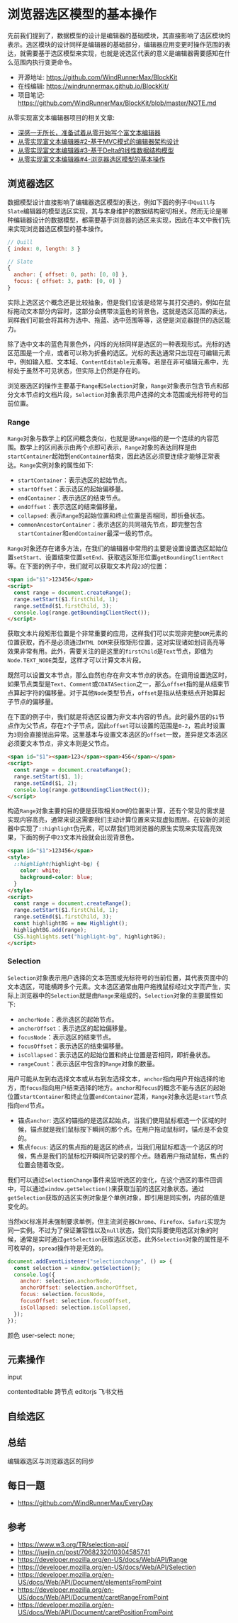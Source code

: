 # 浏览器选区模型的基本操作
先前我们提到了，数据模型的设计是编辑器的基础模块，其直接影响了选区模块的表示。选区模块的设计同样是编辑器的基础部分，编辑器应用变更时操作范围的表达，就需要基于选区模型来实现，也就是说选区代表的意义是编辑器需要感知在什么范围内执行变更命令。

- 开源地址: <https://github.com/WindRunnerMax/BlockKit>
- 在线编辑: <https://windrunnermax.github.io/BlockKit/>
- 项目笔记: <https://github.com/WindRunnerMax/BlockKit/blob/master/NOTE.md>

从零实现富文本编辑器项目的相关文章:

- [深感一无所长，准备试着从零开始写个富文本编辑器](./从零设计实现富文本编辑器.md)
- [从零实现富文本编辑器#2-基于MVC模式的编辑器架构设计](./基于MVC模式的编辑器架构设计.md)
- [从零实现富文本编辑器#3-基于Delta的线性数据结构模型](./基于Delta的线性数据结构模型.md)
- [从零实现富文本编辑器#4-浏览器选区模型的基本操作](./浏览器选区模型的基本操作.md)

## 浏览器选区
数据模型设计直接影响了编辑器选区模型的表达，例如下面的例子中`Quill`与`Slate`编辑器的模型选区实现，其与本身维护的数据结构密切相关。然而无论是哪种编辑器设计的数据模型，都需要基于浏览器的选区来实现，因此在本文中我们先来实现浏览器选区模型的基本操作。

```js
// Quill
{ index: 0, length: 3 }

// Slate
{ 
  anchor: { offset: 0, path: [0, 0] }, 
  focus: { offset: 3, path: [0, 0] } 
} 
```

实际上选区这个概念还是比较抽象，但是我们应该是经常与其打交道的。例如在鼠标拖动文本部分内容时，这部分会携带淡蓝色的背景色，这就是选区范围的表达，同样我们可能会将其称为选中、拖蓝、选中范围等等，这便是浏览器提供的选区能力。

除了选中文本的蓝色背景色外，闪烁的光标同样是选区的一种表现形式。光标的选区范围是一个点，或者可以称为折叠的选区。光标的表达通常只出现在可编辑元素中，例如输入框、文本域、`ContentEditable`元素等。若是在非可编辑元素中，光标处于虽然不可见状态，但实际上仍然是存在的。

浏览器选区的操作主要基于`Range`和`Selection`对象，`Range`对象表示包含节点和部分文本节点的文档片段，`Selection`对象表示用户选择的文本范围或光标符号的当前位置。

### Range
`Range`对象与数学上的区间概念类似，也就是说`Range`指的是一个连续的内容范围。数学上的区间表示由两个点即可表示，`Range`对象的表达同样是由`startContainer`起始到`endContainer`结束，因此选区必须要连续才能够正常表达。`Range`实例对象的属性如下:

- `startContainer`：表示选区的起始节点。
- `startOffset`：表示选区的起始偏移量。
- `endContainer`：表示选区的结束节点。
- `endOffset`：表示选区的结束偏移量。
- `collapsed`: 表示`Range`的起始位置和终止位置是否相同，即折叠状态。
- `commonAncestorContainer`：表示选区的共同祖先节点，即完整包含`startContainer`和`endContainer`最深一级的节点。

`Range`对象还存在诸多方法，在我们的编辑器中常用的主要是设置设置选区起始位置`setStart`、设置结束位置`setEnd`、获取选区矩形位置`getBoundingClientRect`等。在下面的例子中，我们就可以获取文本片段`23`的位置：

```html
<span id="$1">123456</span>
<script>
  const range = document.createRange();
  range.setStart($1.firstChild, 1);
  range.setEnd($1.firstChild, 3);
  console.log(range.getBoundingClientRect());
</script>
```

获取文本片段矩形位置是个非常重要的应用，这样我们可以实现非完整`DOM`元素的位置获取，而不是必须通过`HTML DOM`来获取矩形位置，这对实现诸如划词高亮等效果非常有用。此外，需要关注的是这里的`firstChild`是`Text`节点，即值为`Node.TEXT_NODE`类型，这样才可以计算文本片段。

既然可以设置文本节点，那么自然也存在非文本节点的状态。在调用设置选区时，如果节点类型是`Text`、`Comment`或`CDATASection`之一，那么`offset`指的是从结束节点算起字符的偏移量。对于其他`Node`类型节点，`offset`是指从结束结点开始算起子节点的偏移量。

在下面的例子中，我们就是将选区设置为非文本内容的节点。此时最外层的`$1`节点作为父节点，存在`2`个子节点，因此`offset`可以设置的范围是`0-2`，若此时设置为`3`则会直接抛出异常。这里基本与设置文本选区的`offset`一致，差异是文本选区必须要文本节点，非文本则是父节点。

```html
<span id="$1"><span>123</span><span>456</span></span>
<script>
  const range = document.createRange();
  range.setStart($1, 1);
  range.setEnd($1, 2);
  console.log(range.getBoundingClientRect());
</script>
```

构造`Range`对象主要的目的便是获取相关`DOM`的位置来计算，还有个常见的需求是实现内容高亮，通常来说这需要我们主动计算位置来实现虚拟图层。在较新的浏览器中实现了`::highlight`伪元素，可以帮我们用浏览器的原生实现来实现高亮效果，下面的例子中`23`文本片段就会出现背景色。

```html
<span id="$1">123456</span>
<style>
  ::highlight(highlight-bg) {
    color: white;
    background-color: blue;
  }
</style>
<script>
  const range = document.createRange();
  range.setStart($1.firstChild, 1);
  range.setEnd($1.firstChild, 3);
  const highlightBG = new Highlight();
  highlightBG.add(range);
  CSS.highlights.set("highlight-bg", highlightBG);
</script>
```

### Selection
`Selection`对象表示用户选择的文本范围或光标符号的当前位置，其代表页面中的文本选区，可能横跨多个元素。文本选区通常由用户拖拽鼠标经过文字而产生，实际上浏览器中的`Selection`就是由`Range`来组成的。`Selection`对象的主要属性如下:

- `anchorNode`：表示选区的起始节点。
- `anchorOffset`：表示选区的起始偏移量。
- `focusNode`：表示选区的结束节点。
- `focusOffset`：表示选区的结束偏移量。
- `isCollapsed`：表示选区的起始位置和终止位置是否相同，即折叠状态。
- `rangeCount`：表示选区中包含的`Range`对象的数量。

用户可能从左到右选择文本或从右到左选择文本，`anchor`指向用户开始选择的地方，而`focus`指向用户结束选择的地方。`anchor`和`focus`的概念不能与选区的起始位置`startContainer`和终止位置`endContainer`混淆，`Range`对象永远是`start`节点指向`end`节点。

- 锚点`anchor`: 选区的锚指的是选区起始点，当我们使用鼠标框选一个区域的时候，锚点就是我们鼠标按下瞬间的那个点。在用户拖动鼠标时，锚点是不会变的。
- 焦点`focus`: 选区的焦点指的是选区的终点，当我们用鼠标框选一个选区的时候，焦点是我们的鼠标松开瞬间所记录的那个点。随着用户拖动鼠标，焦点的位置会随着改变。

我们可以通过`SelectionChange`事件来监听选区的变化，在这个选区的事件回调中，可以通过`window.getSelection()`来获取当前的选区对象状态。通过`getSelection`获取的选区实例对象是个单例对象，即引用是同实例，内部的值是变化的。

当然`W3C`标准并未强制要求单例，但主流浏览器`Chrome`、`Firefox`、`Safari`实现为同一实例。不过为了保证兼容性以及`null`状态，我们实际要使用选区对象的时候，通常是实时通过`getSelection`获取选区状态。此外`Selection`对象的属性是不可枚举的，`spread`操作符是无效的。

```js
document.addEventListener("selectionchange", () => {
  const selection = window.getSelection();
  console.log({
    anchor: selection.anchorNode,
    anchorOffset: selection.anchorOffset,
    focus: selection.focusNode,
    focusOffset: selection.focusOffset,
    isCollapsed: selection.isCollapsed,
  });
});
```


颜色 user-select: none; 


## 元素操作

input

contenteditable 跨节点 editorjs 飞书文档

## 自绘选区

## 总结


编辑器选区与浏览器选区的同步

## 每日一题

- <https://github.com/WindRunnerMax/EveryDay>

## 参考

- <https://www.w3.org/TR/selection-api/>
- <https://juejin.cn/post/7068232010304585741>
- <https://developer.mozilla.org/en-US/docs/Web/API/Range>
- <https://developer.mozilla.org/en-US/docs/Web/API/Selection>
- <https://developer.mozilla.org/en-US/docs/Web/API/Document/elementsFromPoint>
- <https://developer.mozilla.org/en-US/docs/Web/API/Document/caretRangeFromPoint>
- <https://developer.mozilla.org/en-US/docs/Web/API/Document/caretPositionFromPoint>
